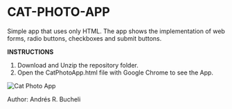 # CAT-PHOTO-APP

Simple app that uses only HTML.  The app shows the implementation of web forms, radio buttons, checkboxes and submit buttons.

<strong>INSTRUCTIONS</strong>

1. Download and Unzip the repository folder.
2. Open the CatPhotoApp.html file with Google Chrome to see the App.

![Cat Photo App](https://github.com/anferebu/CAT-PHOTO-APP/blob/master/CatApp.jpg)

Author: Andrés R. Bucheli
